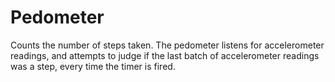 Pedometer
====
Counts the number of steps taken. The pedometer listens for accelerometer readings, and attempts to judge if the last batch of accelerometer readings was a step, every time the timer is fired.